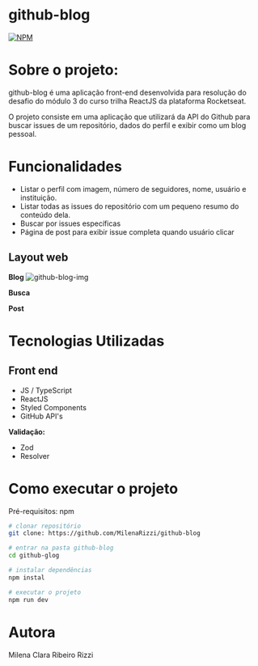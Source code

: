 # github-blog
[![NPM](https://img.shields.io/npm/l/react)](https://github.com/MilenaRizzi/github-blog/blob/main/LICENSE) 

# Sobre o projeto:
github-blog é uma aplicação front-end desenvolvida para resolução do desafio do módulo 3 do curso trilha ReactJS da plataforma Rocketseat.

O projeto consiste em uma aplicação que utilizará da API do Github para buscar issues de um repositório, dados do perfil e exibir como um blog pessoal. 

# Funcionalidades
- Listar o perfil com imagem, número de seguidores, nome, usuário e instituição.
- Listar todas as issues do repositório com um pequeno resumo do conteúdo dela.
- Buscar por issues específicas
- Página de post para exibir issue completa quando usuário clicar

## Layout web

**Blog**
![github-blog-img](https://github.com/MilenaRizzi/github-blog/assets/116590085/8fb79ea3-9ad0-4d23-8d43-03d78d27c9b7)

**Busca**


**Post**



# Tecnologias Utilizadas
## Front end
- JS / TypeScript
- ReactJS
- Styled Components
- GitHub API's


**Validação:**
- Zod
- Resolver

# Como executar o projeto
Pré-requisitos: npm 

```bash
# clonar repositório
git clone: https://github.com/MilenaRizzi/github-blog

# entrar na pasta github-blog
cd github-glog

# instalar dependências
npm instal

# executar o projeto
npm run dev
```

# Autora
Milena Clara Ribeiro Rizzi
